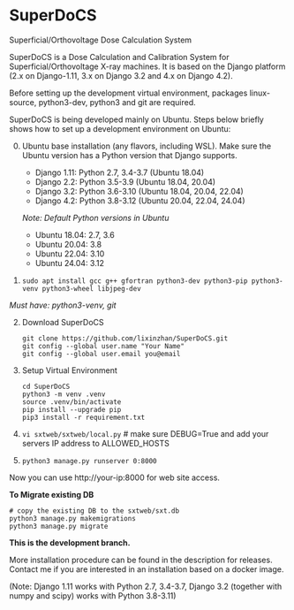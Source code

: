 # SuperDoCS
Superficial/Orthovoltage Dose Calculation System

SuperDoCS is a Dose Calculation and Calibration System for Superficial/Orthovoltage X-ray machines. 
It is based on the Django platform (2.x on Django-1.11, 3.x on Django 3.2 and 4.x on Django 4.2).

Before setting up the development virtual environment, packages
linux-source, python3-dev, python3 and git are required.

SuperDoCS is being developed mainly on Ubuntu. Steps below briefly shows how to set up a development environment on Ubuntu:

0. Ubuntu base installation (any flavors, including WSL). Make sure the Ubuntu version has a Python version that Django supports.

   - Django 1.11: Python 2.7, 3.4-3.7 (Ubuntu 18.04)
   - Django 2.2: Python 3.5-3.9 (Ubuntu 18.04, 20.04)
   - Django 3.2: Python 3.6-3.10 (Ubuntu 18.04, 20.04, 22.04)
   - Django 4.2: Python 3.8-3.12 (Ubuntu 20.04, 22.04, 24.04)
  
   _Note: Default Python versions in Ubuntu_

   - Ubuntu 18.04: 2.7, 3.6
   - Ubuntu 20.04: 3.8
   - Ubuntu 22.04: 3.10
   - Ubuntu 24.04: 3.12

2. `sudo apt install gcc g++ gfortran python3-dev python3-pip python3-venv python3-wheel libjpeg-dev`

_Must have: python3-venv, git_

2. Download SuperDoCS

   ```
   git clone https://github.com/lixinzhan/SuperDoCS.git
   git config --global user.name "Your Name"
   git config --global user.email you@email
   ```

4. Setup Virtual Environment
  
   ```
   cd SuperDoCS
   python3 -m venv .venv
   source .venv/bin/activate
   pip install --upgrade pip
   pip3 install -r requirement.txt
   ```

9. `vi sxtweb/sxtweb/local.py` # make sure DEBUG=True and add your servers IP address to ALLOWED_HOSTS

10. `python3 manage.py runserver 0:8000`

Now you can use http://your-ip:8000 for web site access.


**To Migrate existing DB**

```
# copy the existing DB to the sxtweb/sxt.db
python3 manage.py makemigrations
python3 manage.py migrate
```


**This is the development branch.**

More installation procedure can be found in the description for releases. Contact me if you are interested in an installation based on a docker image.

(Note: Django 1.11 works with Python 2.7, 3.4-3.7, Django 3.2 (together with numpy and scipy) works with Python 3.8-3.11)
